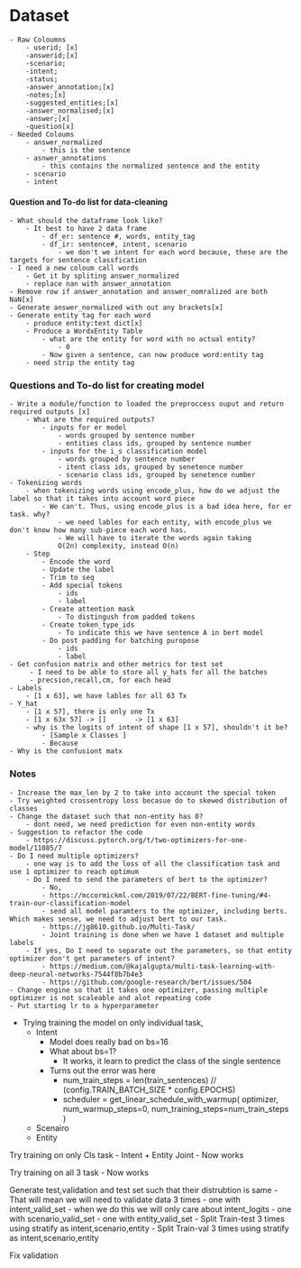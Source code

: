 # Dataset 
    - Raw Coloumns
        - userid; [x]
        -answerid;[x]
        -scenario;
        -intent;
        -status; 
        -answer_annotation;[x]
        -notes;[x]
        -suggested_entities;[x]
        -answer_normalised;[x]
        -answer;[x]
        -question[x] 
    - Needed Coloums
        - answer_normalized 
            - this is the sentence 
        - asnwer_annotations
            - this contains the normalized sentence and the entity
        - scenario
        - intent

#### Question and To-do list for data-cleaning
    - What should the dataframe look like?
        - It best to have 2 data frame
            - df_er: sentence #, words, entity_tag
            - df_ir: sentence#, intent, scenario
                - we don't we intent for each word because, these are the targets for sentence classfication
    - I need a new coloum call words
        - Get it by spliting answer_normalized
        - replace nan with answer_annotation
    - Remove row if answer_annotation and answer_nomralized are both NaN[x]
    - Generate answer_normalized with out any brackets[x]
    - Generate entity tag for each word 
        - produce entity:text dict[x]
        - Produce a WordxEntity Table 
            - what are the entity for word with no actual entity?
                - 0 
            - Now given a sentence, can now produce word:entity tag
        - need strip the entity tag

### Questions and To-do list for creating model
    - Write a module/function to loaded the preproccess ouput and return required outputs [x]
        - What are the required outputs?
            - inputs for er model 
                - words grouped by sentence number
                - entities class ids, grouped by sentence number
            - inputs for the i_s classification model
                - words grouped by sentence number
                - itent class ids, grouped by senetence number
                - scenario class ids, grouped by senetence number
    - Tokenizing words
        - when tokenizing words using encode_plus, how do we adjust the label so that it takes into account word piece
            - We can't. Thus, using encode_plus is a bad idea here, for er task. why?
                - we need lables for each entity, with encode_plus we don't know how many sub-piece each word has.
                - We will have to iterate the words again taking 
                O(2n) complexity, instead O(n) 
        - Step
            - Encode the word
            - Update the label
            - Trim to seq
            - Add special tokens
                - ids 
                - label
            - Create attention mask
                - To distingush from padded tokens
            - Create token_type_ids
                - To indicate this we have sentence A in bert model
            - Do post padding for batching puropose
                - ids
                - label
    - Get confusion matrix and other metrics for test set 
         - I need to be able to store all y_hats for all the batches 
         - precsion,recall,cm, for each head
    - Labels
        - [1 x 63], we have lables for all 63 Tx
    - Y_hat
        - [1 x 57], there is only one Tx 
        - [1 x 63x 57] -> []       -> [1 x 63]
        - why is the logits of intent of shape [1 x 57], shouldn't it be?
            - [Sample x Classes ]
            - Because 
    - Why is the confusiont matx
### Notes
    - Increase the max_len by 2 to take into account the special token
    - Try weighted crossentropy loss becasue do to skewed distribution of classes 
    - Change the dataset such that non-entity has 0?
        - dont need, we need prediction for even non-entity words
    - Suggestion to refactor the code 
        - https://discuss.pytorch.org/t/two-optimizers-for-one-model/11085/7
    - Do I need multiple optimizers?
        - one way is to add the loss of all the classification task and use 1 optimizer to reach optimum
        - Do I need to send the parameters of bert to the optimizer?
            - No,
            - https://mccormickml.com/2019/07/22/BERT-fine-tuning/#4-train-our-classification-model
            - send all model paramters to the optimizer, including berts. Which makes sense, we need to adjust bert to our task. 
            - https://jg8610.github.io/Multi-Task/
            - Joint training is done when we have 1 dataset and multiple labels 
        - If yes, Do I need to separate out the parameters, so that entity optimizer don't get parameters of intent?
            - https://medium.com/@kajalgupta/multi-task-learning-with-deep-neural-networks-7544f8b7b4e3
            - https://github.com/google-research/bert/issues/504
    - Change engine so that it takes one optimizer, passing multiple optimizer is not scaleable and alot repeating code
    - Put starting lr to a hyperparameter


- Trying training the model on only individual task, 
    - Intent
        - Model does really bad on bs=16
        - What about bs=1?
            - It works, it learn to predict the class of the single sentence
        - Turns out the error was here 
            - num_train_steps = len(train_sentences) // (config.TRAIN_BATCH_SIZE * config.EPOCHS) 
            - scheduler =  get_linear_schedule_with_warmup(
                                                    optimizer,
                                                    num_warmup_steps=0,
                                                    num_training_steps=num_train_steps
                                                )
    - Scenairo 
    - Entity

Try training on only Cls task
    - Intent + Entity Joint
        - Now works

Try training on all 3 task
    - Now works

Generate test,validation and test set such that their distrubtion is same
    - That will mean we will need to validate data 3 times 
        - one with intent_valid_set
            - when we do this we will only care about intent_logits
        - one with scenario_valid_set
        - one with entity_valid_set
    - Split Train-test 3 times using stratify as intent,scenario,entity
    - Split Train-val 3 times using stratify as intent,scenario,entity

Fix validation
